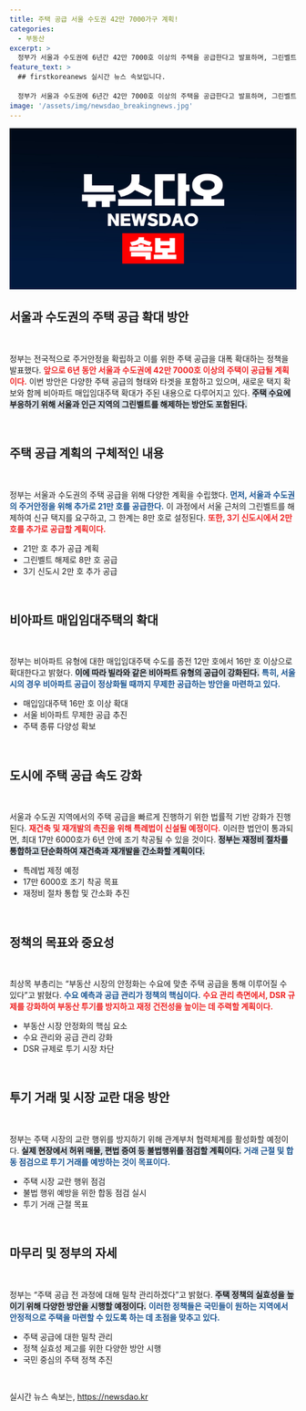```yaml
---
title: 주택 공급 서울 수도권 42만 7000가구 계획!
categories:
  - 부동산
excerpt: >
  정부가 서울과 수도권에 6년간 42만 7000호 이상의 주택을 공급한다고 발표하며, 그린벨트 해제 및 비아파트 매입임대 확대를 통해 주거 안정을 꾀한다. 기대되는 변화와 혜택을 지금 확인하세요!
feature_text: >
  ## firstkoreanews 실시간 뉴스 속보입니다.

  정부가 서울과 수도권에 6년간 42만 7000호 이상의 주택을 공급한다고 발표하며, 그린벨트 해제 및 비아파트 매입임대 확대를 통해 주거 안정을 꾀한다. 기대되는 변화와 혜택을 지금 확인하세요!
image: '/assets/img/newsdao_breakingnews.jpg'
---
```


<p><img src="/assets/img/newsdao_breakingnews.jpg" alt="firstkoreanews 속보" /></p>

<h2 data-ke-size="size26">서울과 수도권의 주택 공급 확대 방안</h2>

<p data-ke-size="size16">&nbsp;</p>

<p>정부는 전국적으로 주거안정을 확립하고 이를 위한 주택 공급을 대폭 확대하는 정책을 발표했다. <b><span style="color: #ee2323;">앞으로 6년 동안 서울과 수도권에 42만 7000호 이상의 주택이 공급될 계획이다.</span></b> 이번 방안은 다양한 주택 공급의 형태와 타겟을 포함하고 있으며, 새로운 택지 확보와 함께 비아파트 매입임대주택 확대가 주된 내용으로 다루어지고 있다. <b><span style="background-color: #21538527;">주택 수요에 부응하기 위해 서울과 인근 지역의 그린벨트를 해제하는 방안도 포함된다.</span></b> </p>

<p data-ke-size="size16">&nbsp;</p>

<h2 data-ke-size="size26">주택 공급 계획의 구체적인 내용</h2>

<p data-ke-size="size16">&nbsp;</p>

<p>정부는 서울과 수도권의 주택 공급을 위해 다양한 계획을 수립했다. <b><span style="color: #1a5490;">먼저, 서울과 수도권의 주거안정을 위해 추가로 21만 호를 공급한다.</span></b> 이 과정에서 서울 근처의 그린벨트를 해제하여 신규 택지를 요구하고, 그 한계는 8만 호로 설정된다. <b><span style="color: #ee2323;">또한, 3기 신도시에서 2만 호를 추가로 공급할 계획이다.</span></b></p>

<ul>
<li>21만 호 추가 공급 계획</li>
<li>그린벨트 해제로 8만 호 공급</li>
<li>3기 신도시 2만 호 추가 공급</li>
</ul>

<p data-ke-size="size16">&nbsp;</p>

<h2 data-ke-size="size26">비아파트 매입임대주택의 확대</h2>

<p data-ke-size="size16">&nbsp;</p>

<p>정부는 비아파트 유형에 대한 매입임대주택 수도를 종전 12만 호에서 16만 호 이상으로 확대한다고 밝혔다. <b><span style="background-color: #21538527;">이에 따라 빌라와 같은 비아파트 유형의 공급이 강화된다.</span></b> <b><span style="color: #1a5490;">특히, 서울시의 경우 비아파트 공급이 정상화될 때까지 무제한 공급하는 방안을 마련하고 있다.</span></b></p>

<ul>
<li>매입임대주택 16만 호 이상 확대</li>
<li>서울 비아파트 무제한 공급 추진</li>
<li>주택 종류 다양성 확보</li>
</ul>

<p data-ke-size="size16">&nbsp;</p>

<h2 data-ke-size="size26">도시에 주택 공급 속도 강화</h2>

<p data-ke-size="size16">&nbsp;</p>

<p>서울과 수도권 지역에서의 주택 공급을 빠르게 진행하기 위한 법률적 기반 강화가 진행된다. <b><span style="color: #ee2323;">재건축 및 재개발의 촉진을 위해 특례법이 신설될 예정이다.</span></b> 이러한 법안이 통과되면, 최대 17만 6000호가 6년 안에 조기 착공될 수 있을 것이다. <b><span style="background-color: #21538527;">정부는 재정비 절차를 통합하고 단순화하여 재건축과 재개발을 간소화할 계획이다.</span></b></p>

<ul>
<li>특례법 제정 예정</li>
<li>17만 6000호 조기 착공 목표</li>
<li>재정비 절차 통합 및 간소화 추진</li>
</ul>

<p data-ke-size="size16">&nbsp;</p>

<h2 data-ke-size="size26">정책의 목표와 중요성</h2>

<p data-ke-size="size16">&nbsp;</p>

<p>최상목 부총리는 “부동산 시장의 안정화는 수요에 맞춘 주택 공급을 통해 이루어질 수 있다”고 밝혔다. <b><span style="color: #1a5490;">수요 예측과 공급 관리가 정책의 핵심이다.</span></b> <b><span style="color: #ee2323;">수요 관리 측면에서, DSR 규제를 강화하여 부동산 투기를 방지하고 재정 건전성을 높이는 데 주력할 계획이다.</span></b></p>

<ul>
<li>부동산 시장 안정화의 핵심 요소</li>
<li>수요 관리와 공급 관리 강화</li>
<li>DSR 규제로 투기 시장 차단</li>
</ul>

<p data-ke-size="size16">&nbsp;</p>

<h2 data-ke-size="size26">투기 거래 및 시장 교란 대응 방안</h2>

<p data-ke-size="size16">&nbsp;</p>

<p>정부는 주택 시장의 교란 행위를 방지하기 위해 관계부처 협력체계를 활성화할 예정이다. <b><span style="background-color: #21538527;">실제 현장에서 허위 매물, 편법 증여 등 불법행위를 점검할 계획이다.</span></b> <b><span style="color: #1a5490;">거래 근절 및 합동 점검으로 투기 거래를 예방하는 것이 목표이다.</span></b></p>

<ul>
<li>주택 시장 교란 행위 점검</li>
<li>불법 행위 예방을 위한 합동 점검 실시</li>
<li>투기 거래 근절 목표</li>
</ul>

<p data-ke-size="size16">&nbsp;</p>

<h2 data-ke-size="size26">마무리 및 정부의 자세</h2>

<p data-ke-size="size16">&nbsp;</p>

<p>정부는 “주택 공급 전 과정에 대해 밀착 관리하겠다”고 밝혔다. <b><span style="background-color: #21538527;">주택 정책의 실효성을 높이기 위해 다양한 방안을 시행할 예정이다.</span></b> <b><span style="color: #1a5490;">이러한 정책들은 국민들이 원하는 지역에서 안정적으로 주택을 마련할 수 있도록 하는 데 초점을 맞추고 있다.</span></b></p>

<ul>
<li>주택 공급에 대한 밀착 관리</li>
<li>정책 실효성 제고를 위한 다양한 방안 시행</li>
<li>국민 중심의 주택 정책 추진</li>
</ul>

<p data-ke-size="size16">&nbsp;</p>
실시간 뉴스 속보는, <a href="https://newsdao.kr" rel="dofollow">https://newsdao.kr</a>


